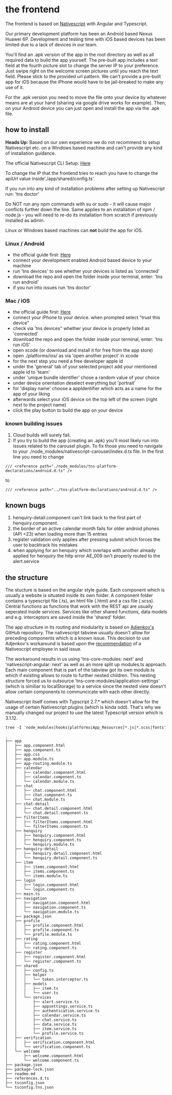 # the frontend 

The frontend is based on [Nativescript](https://www.nativescript.org/nativescript-is-how-you-build-native-mobile-apps-with-angular) with Angular and Typescript. 

Our primary development platform has been an Android based Nexus Huawei 6P. Development and testing time with iOS based devices has been limited due to a lack of devices in our team. 

You'll find an .apk version of the app in the root directory as well as all required data to build the app yourself.
The pre-built app includes a text field at the fourth picture slot to change the server IP to your preference. Just swipe right on the welcome screen pictures until you reach the text field. Please stick to the provided url pattern. We can't provide a pre-built app for iOS because the iPhone would have to be jail-breaked to make any use of it.

For the .apk version you need to move the file onto your device by whatever means are at your hand (sharing via google drive works for example). Then, on your Android device you can just open and install the app via the .apk file. 

## how to install

**Heads Up:** Based on our own experience we do not recommend to setup Nativescript etc. on a Windows based machine and can't provide any kind of installation guidance.

The official Nativescript CLI Setup: [Here](https://docs.nativescript.org/start/quick-setup)

To change the IP that the frontend tries to reach you have to change the apiUrl value inside'./app/shared/config.ts'. 

If you run into any kind of installation problems after setting up Nativescript run: 'tns doctor'

Do NOT run any npm commands with su or sudo - it will cause major conflicts further down the line. Same applies to an installation of npm / node.js - you will need to re-do its installation from scratch if previously installed as admin.

Linux or Windows based machines can **not** build the app for iOS.

### Linux / Android
- the official guide first: [Here](https://docs.nativescript.org/start/ns-setup-linux)
- connect your development enabled Android based device to your machine 
- run 'tns devices' to see whether your devices is listed as 'connected'
- download the repo and open the folder inside your terminal, enter: 'tns run android'
- if you run into issues run 'tns doctor'

### Mac / iOS
- the official guide first: [Here](https://docs.nativescript.org/start/ns-setup-os-x)
- connect your iPhone to your device. when prompted select "trust this device"
- check via 'tns devices" whether your device is properly listed as 'connected'
- download the repo and open the folder inside your terminal, enter: 'tns run iOS'
- open xcode (or download and install it for free from the app store)
- open ./platforms/ios/ as via 'open another project' in xcode
- for the next step you need a free developer apple id
- under the 'general' tab of your selected project add your mentioned apple id to 'team'
- under 'unique bundle identifier' chose a random value of your choice
- under device orientation deselect everything but 'portrait'
- for 'display name' choose a appIdentifier which acts as a name for the app of your liking
- afterwards select your iOS device on the top left of the screen (right next to the project name)
- click the play button to build the app on your device

### known building issues

1. Cloud builds will surely fail.
2. If you try to build the app (creating an .apk) you'll most likely run into issues related to the carousel plugin. To fix those you need to navigate to your ./node_modules/nativescript-carousel/index.d.ts file. In the first line you need to change

`/// <reference path="./node_modules/tns-platform-declarations/android.d.ts" />`

to

`/// <reference path="../tns-platform-declarations/android.d.ts" />`

## known bugs

1. henquiry-detail.component can't link back to the first part of henquiry.component. 
2. the border of an active calendar month fails for older android phones (API <23) when loading more than 15 entries
3. register validation only applies after pressing submit which forces the user to backtrack his mistakes
4. when applying for an henquiry which overlaps with another already applied for henquiry the http error AE_009 isn't properly routed to the alert.service

## the structure

The stucture is based on the angular style guide. Each component which is usually a website is situated inside its own folder. A component folder contains a typescript file (.ts), an html file (.html) and a css file (.scss). Central functions as functions that work with the REST api are usually seperated inside services. Services like other shared functions, data models and e.g. interceptors are saved inside the 'shared' folder. 

The app structure in its routing and modularity is based on [Adjenkov's](https://github.com/ADjenkov/login-tabs-ng) GitHub repository. The nativescript tabview usually doesn't allow for preceding components which is a known issue. This decision to use Adjenkov's workaround is based upon the [recommendation](https://github.com/NativeScript/nativescript-angular/issues/1351#issuecomment-442052212) of a Nativescript employee in said issue.

The workaround results in us using 'tns-core-modules: next' and 'nativescript-angular: next' as well as an more split up modules.ts approach. Each main component that is part of the tabview got its own module.ts which if existing allows to route to further nested children. This nesting structure forced us to outsource 'tns-core-modules/application-settings' (which is similiar to localStorage) to a service since the nested view doesn't allow certain components to communcicate with each other directly.

Nativescript itself comes with Typscript 2.7.* which doesn't allow for the usage of certain Nativescript plugins (which is kinda odd). That's why we manually changed our project to use the latest Typescript version which is 3.1.12.

`tree -I 'node_modules|hooks|platforms|App_Resources|*.js|*.scss|fonts'`
```
.
├── app
│   ├── app.component.html
│   ├── app.component.ts
│   ├── app.css
│   ├── app.module.ts
│   ├── app-routing.module.ts
│   ├── calendar
│   │   ├── calendar.component.html
│   │   ├── calendar.component.ts
│   │   └── calendar.module.ts
│   ├── chat
│   │   ├── chat.component.html
│   │   ├── chat.component.ts
│   │   └── chat.module.ts
│   ├── chat-detail
│   │   ├── chat.detail.component.html
│   │   └── chat.detail.component.ts
│   ├── filterItems
│   │   ├── filterItems.component.html
│   │   └── filterItems.component.ts
│   ├── henquiry
│   │   ├── henquiry.component.html
│   │   ├── henquiry.component.ts
│   │   └── henquiry.module.ts
│   ├── henquiry-detail
│   │   ├── henquiry.detail.component.html
│   │   └── henquiry.detail.component.ts
│   ├── item
│   │   ├── items.component.html
│   │   ├── items.component.ts
│   │   └── items.module.ts
│   ├── login
│   │   ├── login.component.html
│   │   └── login.component.ts
│   ├── main.ts
│   ├── navigation
│   │   ├── navigation.component.html
│   │   ├── navigation.component.ts
│   │   └── navigation.module.ts
│   ├── package.json
│   ├── profile
│   │   ├── profile.component.html
│   │   ├── profile.component.ts
│   │   └── profile.module.ts
│   ├── rating
│   │   ├── rating.component.html
│   │   └── rating.component.ts
│   ├── register
│   │   ├── register.component.html
│   │   └── register.component.ts
│   ├── shared
│   │   ├── config.ts
│   │   ├── helper
│   │   │   └── token.interceptor.ts
│   │   ├── models
│   │   │   ├── item.ts
│   │   │   └── user.ts
│   │   └── services
│   │       ├── alert.service.ts
│   │       ├── appsettings.service.ts
│   │       ├── authentication.service.ts
│   │       ├── calendar.service.ts
│   │       ├── chat.service.ts
│   │       ├── data.service.ts
│   │       ├── item.service.ts
│   │       └── profile.service.ts
│   ├── verification
│   │   ├── verification.component.html
│   │   └── verification.component.ts
│   └── welcome
│       ├── welcome.component.html
│       └── welcome.component.ts
├── package.json
├── package-lock.json
├── readme.md
├── references.d.ts
├── tsconfig.json
└── tsconfig.tns.json
```
